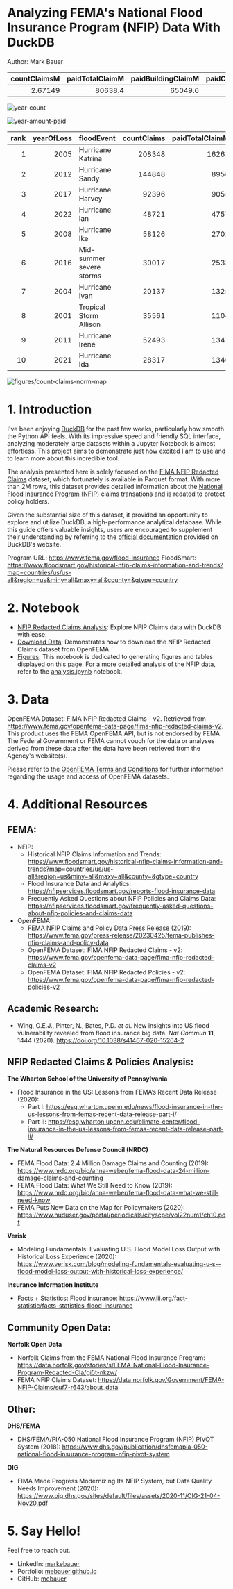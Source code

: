 # Analyzing FEMA's National Flood Insurance Program (NFIP) Data With DuckDB
Author: Mark Bauer

|   countClaimsM |   paidTotalClaimM |   paidBuildingClaimM |   paidContentsClaimM |   paidICCM |
|---------------:|------------------:|---------------------:|---------------------:|-----------:|
|        2.67149 |           80638.4 |              65049.6 |              14640.3 |    948.437 |



![year-count](figures/year-count.png)

![year-amount-paid](figures/year-amount-paid.png)



|   rank |   yearOfLoss | floodEvent               |   countClaims |   paidTotalClaimM |   paidTotalClaimM2023 |   averageClaim2023 |
|-------:|-------------:|:-------------------------|--------------:|------------------:|----------------------:|-------------------:|
|      1 |         2005 | Hurricane Katrina        |        208348 |             16261 |                 25371 |             121772 |
|      2 |         2012 | Hurricane Sandy          |        144848 |              8956 |                 11886 |              82062 |
|      3 |         2017 | Hurricane Harvey         |         92396 |              9055 |                 11256 |             121830 |
|      4 |         2022 | Hurricane Ian            |         48721 |              4757 |                  4953 |             101664 |
|      5 |         2008 | Hurricane Ike            |         58126 |              2702 |                  3824 |              65799 |
|      6 |         2016 | Mid-summer severe storms |         30017 |              2533 |                  3216 |             107150 |
|      7 |         2004 | Hurricane Ivan           |         20137 |              1325 |                  2137 |             106170 |
|      8 |         2001 | Tropical Storm Allison   |         35561 |              1104 |                  1901 |              53461 |
|      9 |         2011 | Hurricane Irene          |         52493 |              1347 |                  1825 |              34770 |
|     10 |         2021 | Hurricane Ida            |         28317 |              1346 |                  1514 |              53480 |



![figures/count-claims-norm-map](figures/count-claims-norm-map.png)

# 1. Introduction
I've been enjoying [DuckDB](https://duckdb.org/) for the past few weeks, particularly how smooth the Python API feels. With its impressive speed and friendly SQL interface, analyzing moderately large datasets within a Jupyter Notebook is almost effortless. This project aims to demonstrate just how excited I am to use and to learn more about this incredible tool.

The analysis presented here is solely focused on the [FIMA NFIP Redacted Claims](https://www.fema.gov/openfema-data-page/fima-nfip-redacted-claims-v2) dataset, which fortunately is available in Parquet format. With more than 2M rows, this dataset provides detailed information about the [National Flood Insurance Program (NFIP)](https://www.floodsmart.gov/about) claims transations and is redated to protect policy holders.

Given the substantial size of this dataset, it provided an opportunity to explore and utilize DuckDB, a high-performance analytical database. While this guide offers valuable insights, users are encouraged to supplement their understanding by referring to the [official documentation](https://duckdb.org/docs/) provided on DuckDB's website.

Program URL: https://www.fema.gov/flood-insurance
FloodSmart: https://www.floodsmart.gov/historical-nfip-claims-information-and-trends?map=countries/us/us-all&region=us&miny=all&maxy=all&county=&gtype=country

# 2. Notebook
- [NFIP Redacted Claims Analysis](https://github.com/mebauer/duckdb-fema-nfip/blob/main/analysis.ipynb): Explore NFIP Claims data with DuckDB with ease.
- [Download Data](https://github.com/mebauer/duckdb-fema-nfip/blob/main/download-data.ipynb): Demonstrates how to download the NFIP Redacted Claims dataset from OpenFEMA.
- [Figures](https://github.com/mebauer/duckdb-fema-nfip/blob/main/figures.ipynb): This notebook is dedicated to generating figures and tables displayed on this page. For a more detailed analysis of the NFIP data, refer to the [analysis.ipynb](https://github.com/mebauer/duckdb-fema-nfip/blob/main/analysis.ipynb) notebook.

# 3. Data 
OpenFEMA Dataset: FIMA NFIP Redacted Claims - v2. Retrieved from https://www.fema.gov/openfema-data-page/fima-nfip-redacted-claims-v2. This product uses the FEMA OpenFEMA API, but is not endorsed by FEMA. The Federal Government or FEMA cannot vouch for the data or analyses derived from these data after the data have been retrieved from the Agency's website(s).

Please refer to the [OpenFEMA Terms and Conditions](https://www.fema.gov/about/openfema/terms-conditions) for further information regarding the usage and access of OpenFEMA datasets.

# 4. Additional Resources
## FEMA:
- NFIP:
    - Historical NFIP Claims Information and Trends: https://www.floodsmart.gov/historical-nfip-claims-information-and-trends?map=countries/us/us-all&region=us&miny=all&maxy=all&county=&gtype=country
    - Flood Insurance Data and Analytics: https://nfipservices.floodsmart.gov/reports-flood-insurance-data
    - Frequently Asked Questions about NFIP Policies and Claims Data: https://nfipservices.floodsmart.gov/frequently-asked-questions-about-nfip-policies-and-claims-data
- OpenFEMA:
    - FEMA NFIP Claims and Policy Data Press Release (2019): https://www.fema.gov/press-release/20230425/fema-publishes-nfip-claims-and-policy-data
    - OpenFEMA Dataset: FIMA NFIP Redacted Claims - v2: https://www.fema.gov/openfema-data-page/fima-nfip-redacted-claims-v2
    - OpenFEMA Dataset: FIMA NFIP Redacted Policies - v2: https://www.fema.gov/openfema-data-page/fima-nfip-redacted-policies-v2
    
## Academic Research:
- Wing, O.E.J., Pinter, N., Bates, P.D. *et al*. New insights into US flood vulnerability revealed from flood insurance big data. *Nat Commun* **11**, 1444 (2020). https://doi.org/10.1038/s41467-020-15264-2

## NFIP Redacted Claims & Policies Analysis:
**The Wharton School of the University of Pennsylvania**  
- Flood Insurance in the US: Lessons from FEMA’s Recent Data Release (2020):
    - Part I: https://esg.wharton.upenn.edu/news/flood-insurance-in-the-us-lessons-from-femas-recent-data-release-part-i/
    - Part II: https://esg.wharton.upenn.edu/climate-center/flood-insurance-in-the-us-lessons-from-femas-recent-data-release-part-ii/
    
**The Natural Resources Defense Council (NRDC)**  
- FEMA Flood Data: 2.4 Million Damage Claims and Counting (2019): https://www.nrdc.org/bio/anna-weber/fema-flood-data-24-million-damage-claims-and-counting
- FEMA Flood Data: What We Still Need to Know (2019): https://www.nrdc.org/bio/anna-weber/fema-flood-data-what-we-still-need-know
- FEMA Puts New Data on the Map for Policymakers (2020): https://www.huduser.gov/portal/periodicals/cityscpe/vol22num1/ch10.pdf

**Verisk**
- Modeling Fundamentals: Evaluating U.S. Flood Model Loss Output with Historical Loss Experience (2020): https://www.verisk.com/blog/modeling-fundamentals-evaluating-u-s--flood-model-loss-output-with-historical-loss-experience/

**Insurance Information Institute**
- Facts + Statistics: Flood insurance: https://www.iii.org/fact-statistic/facts-statistics-flood-insurance
    
## Community Open Data:
**Norfolk Open Data**  
- Norfolk Claims from the FEMA National Flood Insurance Program: https://data.norfolk.gov/stories/s/FEMA-National-Flood-Insurance-Program-Redacted-Cla/gi5t-nkzw/
- FEMA NFIP Claims Dataset: https://data.norfolk.gov/Government/FEMA-NFIP-Claims/suf7-r643/about_data

## Other:
**DHS/FEMA**    
- DHS/FEMA/PIA-050 National Flood Insurance Program (NFIP) PIVOT System (2018): https://www.dhs.gov/publication/dhsfemapia-050-national-flood-insurance-program-nfip-pivot-system
    
**OIG**  
- FIMA Made Progress Modernizing Its NFIP System, but Data Quality Needs Improvement (2020): https://www.oig.dhs.gov/sites/default/files/assets/2020-11/OIG-21-04-Nov20.pdf 

# 5. Say Hello!
Feel free to reach out.
- LinkedIn: [markebauer](https://www.linkedin.com/in/markebauer/)   
- Portfolio: [mebauer.github.io](https://mebauer.github.io/)
- GitHub: [mebauer](https://github.com/mebauer) 
